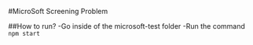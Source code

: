 #MicroSoft Screening Problem


##How to run?
-Go inside of the microsoft-test folder
-Run the command `npm start`